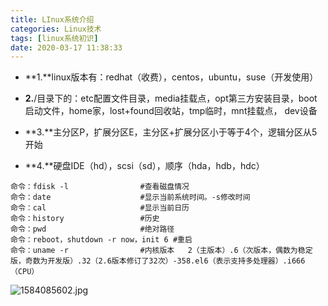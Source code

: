 ```yaml
---
title: LInux系统介绍
categories: Linux技术
tags: [linux系统初识]
date: 2020-03-17 11:38:33
---
```

- **1.**linux版本有：redhat（收费），centos，ubuntu，suse（开发使用）

- **2.**/目录下的：etc配置文件目录，media挂载点，opt第三方安装目录，boot启动文件，home家，lost+found回收站，tmp临时，mnt挂载点， dev设备

- **3.**主分区P，扩展分区E，主分区+扩展分区小于等于4个，逻辑分区从5开始

- **4.**硬盘IDE（hd），scsi（sd），顺序（hda，hdb，hdc） 



```
命令：fdisk -l                #查看磁盘情况
命令：date                    #显示当前系统时间。-s修改时间
命令：cal                     #显示当前日历
命令：history                 #历史 
命令：pwd                     #绝对路径
命令：reboot，shutdown -r now，init 6 #重启
命令：uname -r                #内核版本   2（主版本）.6（次版本，偶数为稳定版，奇数为开发版）.32（2.6版本修订了32次）-358.el6（表示支持多处理器）.i666（CPU） 
```
![1584085602.jpg][1]


  [1]: https://cdn.jsdelivr.net/gh/xoxoyun/MCDN/usr/uploads/2020/03/783762425.jpg